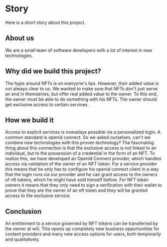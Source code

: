 # Story

Here is a short story about this project.

## About us

We are a small team of software developers with a lot of interest in new technologies.

## Why did we build this project?

The hype around NFTs is on everyone's lips. However, their added value is not always clear to us. We wanted to make sure that NFTs don't just serve an end in themselves, but offer real added value to the owner.
To this end, the owner must be able to do something with his NFTs. The owner should get exclusive access to certain services.

## How we build it

Access to explicit services is nowadays possible via a personalized login. A common standard is openid connect. So we asked ourselves, can't we combine new technologies with this proven technology?
The fascinating thing about this connection is that the exclusive access is not linked to an individual, but to the possession of a credential in the form of an NFT.
To realize this, we have developed an OpenId Connect provider, which handles access via validation of the owner of an NFT token.
For a service provider this means that he only has to configure his openid connect client in a way that the login runs via our provider and he can grant access to the owners of nft tokens, which he might have sold himself before. For NFT token owners it means that they only need to sign a verification with their wallet to prove that they are the owner of an nft token and they will be granted access to the exclusive service.

## Conclusion

An entitlement to a service governed by NFT tokens can be transferred by the owner at will.
This opens up completely new business opportunities for content providers and many new access options for users, both temporarily and qualitatively.
